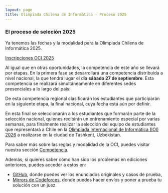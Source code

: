 ```yaml
---
layout: page
title: Olimpiada Chilena de Informática - Proceso 2025
---
```


### El proceso de seleción 2025

Ya tenemos las fechas y la modalidad para la Olimpiada Chilena de Informática 2025.

[Inscripciones OCI 2025](https://forms.gle/YuLhBPdMqCjwpj2V7)

Al igual que en otras oportunidades, la competencia de este año se llevará por etapas. En la primera fase se desarrollará una competencia distribuida a nivel nacional, la que tendrá lugar el día **sábado 27 de septiembre**. Esta competencia se realizará simultáneamente en diferentes sedes presenciales a lo largo del país:

De esta competencia regional clasificarán los estudiantes que participarán en la siguiente etapa, la final nacional, cuya fecha está aún por definir.

En esta final se seleccionarán a los estudiantes que formarán parte de la selección nacional, quienes recibirán un entrenamiento especial por varias semanas, para finalmente realizar la selección del equipo de estudiantes que representará a Chile en la [Olimpiada Internacional de Informática (IOI) 2026](https://ioi2026.uz/) a realizarse en la ciudad de Tashkent, Uzbekistan.

Para saber más sobre las reglas y modalidad de la OCI, puedes visitar nuestra sección [Competencia](/competencia).

Además, si quieres saber cómo han sido los problemas en ediciones anteriores, puedes acceder a estos en:
* [GitHub](https://github.com/OCIoficial/competencias-pasadas), donde puedes ver los enunciados originales y casos de prueba,
* [Mirrors de Codeforces](https://codeforces.com/group/8B2vuLrui5/contests), donde puedes hacer envíos y poner a prueba tu solución con un juez.